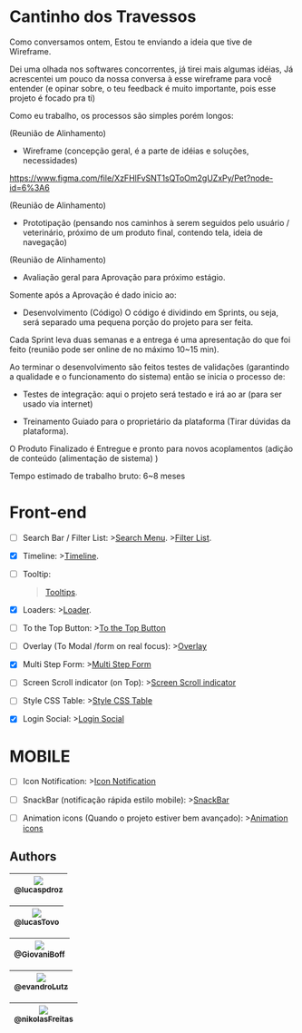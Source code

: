 # Cantinho dos Travessos

Como conversamos ontem,
Estou te enviando a ideia que tive de Wireframe.

Dei uma olhada nos softwares concorrentes, já tirei mais algumas idéias,
Já acrescentei um pouco da nossa conversa à esse wireframe para você entender (e opinar sobre, o teu feedback é muito importante, pois esse projeto é focado pra ti)

Como eu trabalho, os processos são simples porém longos:

(Reunião de Alinhamento) 
- Wireframe (concepção geral, é a parte de idéias e soluções, necessidades)

https://www.figma.com/file/XzFHlFvSNT1sQToOm2gUZxPy/Pet?node-id=6%3A6  

(Reunião de Alinhamento)    
- Prototipação (pensando nos caminhos à serem seguidos pelo usuário / veterinário, próximo de um produto final, contendo tela, ideia de navegação) 

(Reunião de Alinhamento)  
- Avaliação geral para Aprovação para próximo estágio.

Somente após a Aprovação é dado inicio ao:

- Desenvolvimento (Código)
O código é dividindo em Sprints, ou seja, será separado uma pequena porção do projeto para ser feita.

Cada Sprint leva duas semanas e a entrega é uma apresentação do que foi feito 
(reunião pode ser online de no máximo 10~15 min).

Ao terminar o desenvolvimento são feitos testes de validações (garantindo a qualidade e o funcionamento do sistema) então se inicia o processo de:
- Testes de integração: aqui o projeto será testado e irá ao ar (para ser usado via internet)

- Treinamento Guiado para o proprietário da plataforma (Tirar dúvidas da plataforma).

O Produto Finalizado é Entregue e pronto para novos acoplamentos (adição de conteúdo (alimentação de sistema) )

Tempo estimado de trabalho bruto: 6~8 meses

# Front-end
  
- [ ] Search Bar / Filter List:
       >[Search Menu](https://www.w3schools.com/howto/howto_js_search_menu.asp). 
       >[Filter List](https://www.w3schools.com/howto/howto_js_filter_lists.asp). 

- [x] Timeline:
       >[Timeline](https://www.w3schools.com/howto/howto_css_timeline.asp).

- [ ]  Tooltip:
      >[Tooltips](https://www.w3schools.com/howto/howto_css_tooltip.asp).

- [x] Loaders:
      >[Loader](https://www.w3schools.com/howto/howto_css_loader.asp).

- [ ] To the Top Button:
      >[To the Top Button](https://www.w3schools.com/howto/howto_js_scroll_to_top.asp)

- [ ] Overlay (To Modal /form on real focus):
      >[Overlay](https://www.w3schools.com/howto/howto_css_overlay.asp)

- [x] Multi Step Form:
      >[Multi Step Form](https://www.w3schools.com/howto/howto_js_form_steps.asp)

- [ ] Screen Scroll indicator (on Top):
      >[Screen Scroll indicator](https://www.w3schools.com/howto/howto_js_scroll_indicator.asp)

- [ ] Style CSS Table:
      >[Style CSS Table](https://www.w3schools.com/howto/tryit.asp?filename=tryhow_css_table_zebra)

- [x] Login Social:
      >[Login Social](https://www.w3schools.com/howto/howto_css_social_login.asp)


# MOBILE
- [ ] Icon Notification:
      >[Icon Notification](https://www.w3schools.com/howto/howto_css_notification_button.asp)

- [ ] SnackBar (notificação rápida estilo mobile):
      >[SnackBar](https://www.w3schools.com/howto/howto_js_snackbar.asp)

- [ ] Animation icons (Quando o projeto estiver bem avançado):
      >[Animation icons](https://www.w3schools.com/howto/howto_js_animate_icons.asp)


## Authors
|[<img src="https://avatars2.githubusercontent.com/u/17989796?s=460&v=4"><br><sub>@lucaspdroz</sub>](https://github.com/lucaspdroz) |
| :---: |

|[<img src="https://avatars2.githubusercontent.com/u/42346794?s=460&v=4"><br><sub>@lucasTovo</sub>](https://github.com/lucasTovo) |
| :---: |

|[<img src="https://avatars3.githubusercontent.com/u/42684243?s=460&v=4"><br><sub>@GiovaniBoff</sub>](https://github.com/GiovaniBoff) |
| :---: |

|[<img src="https://avatars3.githubusercontent.com/u/48337261?s=460&v=4"><br><sub>@evandroLutz</sub>](https://github.com/evandroLutz) |
| :---: |

|[<img src="https://avatars1.githubusercontent.com/u/13020492?s=460&v=4"><br><sub>@nikolasFreitas</sub>](https://github.com/nikolasFreitas) |
| :---: |
